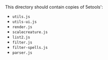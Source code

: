 This directory should contain copies of 5etools':
 - `utils.js`
 - `utils-ui.js`
 - `render.js`
 - `scalecreature.js`
 - `list2.js`
 - `filter.js`
 - `filter-spells.js`
 - `parser.js`
